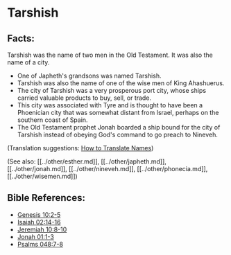# Tarshish #

## Facts: ##

Tarshish was the name of two men in the Old Testament. It was also the name of a city.

* One of Japheth's grandsons was named Tarshish.
* Tarshish was also the name of one of the wise men of King Ahashuerus. 
* The city of Tarshish was a very prosperous port city, whose ships carried valuable products to buy, sell, or trade.
* This city was associated with Tyre and is thought to have been a Phoenician city that was somewhat distant from Israel, perhaps on the southern coast of Spain.
* The Old Testament prophet Jonah boarded a ship bound for the city of Tarshish instead of obeying God's command to go preach to Nineveh.

(Translation suggestions: [How to Translate Names](en/ta-vol1/translate/man/translate-names))

(See also: [[../other/esther.md]], [[../other/japheth.md]], [[../other/jonah.md]], [[../other/nineveh.md]], [[../other/phonecia.md]], [[../other/wisemen.md]])

## Bible References: ##

* [Genesis 10:2-5](en/tn/gen/help/10/02)
* [Isaiah 02:14-16](en/tn/isa/help/02/14)
* [Jeremiah 10:8-10](en/tn/jer/help/10/08)
* [Jonah 01:1-3](en/tn/jon/help/01/01)
* [Psalms 048:7-8](en/tn/psa/help/48/07)